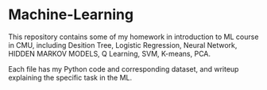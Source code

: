 # Machine-Learning
This repository contains some of my homework in introduction to ML course in CMU, including Desition Tree, Logistic Regression, Neural Network, HIDDEN MARKOV MODELS, Q Learning, SVM, K-means, PCA.

Each file has my Python code and corresponding dataset, and writeup explaining the specific task in the ML.
